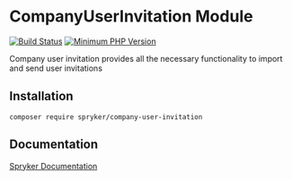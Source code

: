 # CompanyUserInvitation Module
[![Build Status](https://travis-ci.org/spryker/company-user-invitation.svg)](https://travis-ci.org/spryker/company-user-invitation)
[![Minimum PHP Version](https://img.shields.io/badge/php-%3E%3D%207.3-8892BF.svg)](https://php.net/)

Company user invitation provides all the necessary functionality to import and send user invitations

## Installation

```
composer require spryker/company-user-invitation
```

## Documentation

[Spryker Documentation](https://academy.spryker.com/developing_with_spryker/module_guide/modules.html)
